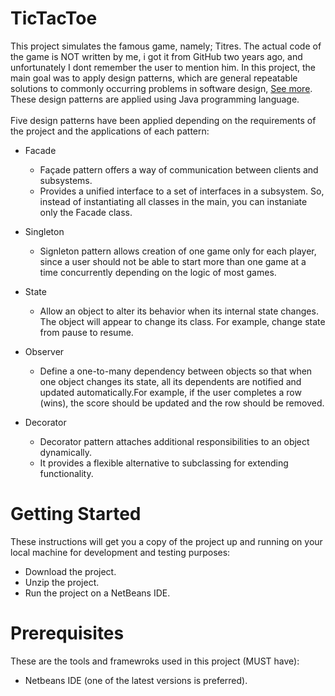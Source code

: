 # TicTacToe

This project simulates the famous game, namely; Titres. The actual code of the game is NOT written by me, i got it from GitHub two years ago, and unfortunately I dont remember the user to mention him.
In this project, the main goal was to apply design patterns, which are  general repeatable solutions to commonly occurring problems in software design, [See more](https://sourcemaking.com/design_patterns). These design patterns are applied  using Java programming language.
<br>
<br>
Five design patterns have been applied depending on the requirements of the project and the applications of each pattern:

- Facade
  - Façade pattern offers a way of communication between clients and subsystems.
  - Provides a unified interface to a set of interfaces in a subsystem. So, instead of instantiating all classes in the main, you can instaniate only the Facade class.

- Singleton
  - Signleton pattern allows creation of one game only for each player, since a user should
    not be able to start more than one game at a time concurrently depending on the logic of most games.
  
- State
  - Allow an object to alter its behavior when its internal state changes. The object
    will appear to change its class. For example, change state from pause to  resume.

- Observer
  - Define a one-to-many dependency between objects so that when one object
    changes its state, all its dependents are notified and updated automatically.For example, if the user completes a row (wins), the score should be updated and the row should be removed. 

- Decorator
  - Decorator pattern attaches additional responsibilities to an object dynamically.
  - It provides a flexible alternative to subclassing for extending functionality.


# Getting Started

These instructions will get you a copy of the project up and running on your local machine for development and testing purposes:
- Download the project.
- Unzip the project.
- Run the project on a NetBeans IDE.

# Prerequisites

These are the tools and framewroks used in this project (MUST have):

- Netbeans IDE (one of the latest versions is preferred).



